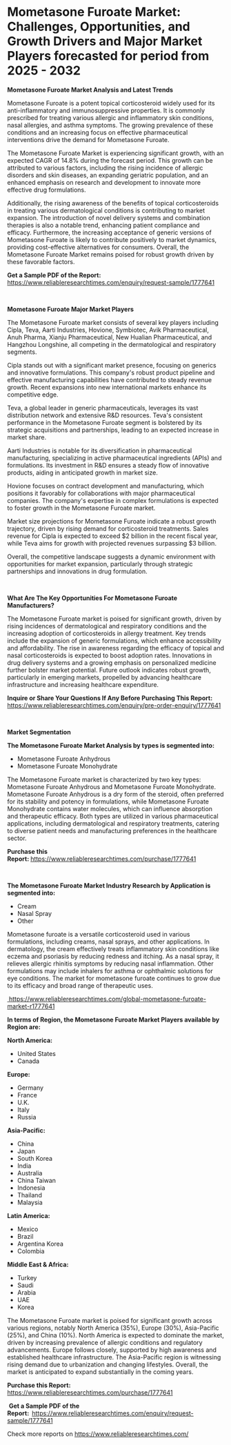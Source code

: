 <p><h1>Mometasone Furoate Market: Challenges, Opportunities, and Growth Drivers and Major Market Players forecasted for period from 2025 - 2032</h1></p><p><strong>Mometasone Furoate Market Analysis and Latest Trends</strong></p>
<p><p>Mometasone Furoate is a potent topical corticosteroid widely used for its anti-inflammatory and immunosuppressive properties. It is commonly prescribed for treating various allergic and inflammatory skin conditions, nasal allergies, and asthma symptoms. The growing prevalence of these conditions and an increasing focus on effective pharmaceutical interventions drive the demand for Mometasone Furoate.</p><p>The Mometasone Furoate Market is experiencing significant growth, with an expected CAGR of 14.8% during the forecast period. This growth can be attributed to various factors, including the rising incidence of allergic disorders and skin diseases, an expanding geriatric population, and an enhanced emphasis on research and development to innovate more effective drug formulations. </p><p>Additionally, the rising awareness of the benefits of topical corticosteroids in treating various dermatological conditions is contributing to market expansion. The introduction of novel delivery systems and combination therapies is also a notable trend, enhancing patient compliance and efficacy. Furthermore, the increasing acceptance of generic versions of Mometasone Furoate is likely to contribute positively to market dynamics, providing cost-effective alternatives for consumers. Overall, the Mometasone Furoate Market remains poised for robust growth driven by these favorable factors.</p></p>
<p><strong>Get a Sample PDF of the Report:&nbsp;</strong> <a href="https://www.reliableresearchtimes.com/enquiry/request-sample/1777641?utm_campaign=2646&utm_medium=2&utm_source=Github&utm_content=ia&utm_term=01042025&utm_id=mometasone-furoate">https://www.reliableresearchtimes.com/enquiry/request-sample/1777641</a></p>
<p>&nbsp;</p>
<p><strong>Mometasone Furoate Major Market Players</strong></p>
<p><p>The Mometasone Furoate market consists of several key players including Cipla, Teva, Aarti Industries, Hovione, Symbiotec, Avik Pharmaceutical, Anuh Pharma, Xianju Pharmaceutical, New Hualian Pharmaceutical, and Hangzhou Longshine, all competing in the dermatological and respiratory segments.</p><p>Cipla stands out with a significant market presence, focusing on generics and innovative formulations. This company's robust product pipeline and effective manufacturing capabilities have contributed to steady revenue growth. Recent expansions into new international markets enhance its competitive edge.</p><p>Teva, a global leader in generic pharmaceuticals, leverages its vast distribution network and extensive R&D resources. Teva's consistent performance in the Mometasone Furoate segment is bolstered by its strategic acquisitions and partnerships, leading to an expected increase in market share.</p><p>Aarti Industries is notable for its diversification in pharmaceutical manufacturing, specializing in active pharmaceutical ingredients (APIs) and formulations. Its investment in R&D ensures a steady flow of innovative products, aiding in anticipated growth in market size.</p><p>Hovione focuses on contract development and manufacturing, which positions it favorably for collaborations with major pharmaceutical companies. The company's expertise in complex formulations is expected to foster growth in the Mometasone Furoate market.</p><p>Market size projections for Mometasone Furoate indicate a robust growth trajectory, driven by rising demand for corticosteroid treatments. Sales revenue for Cipla is expected to exceed $2 billion in the recent fiscal year, while Teva aims for growth with projected revenues surpassing $3 billion.</p><p>Overall, the competitive landscape suggests a dynamic environment with opportunities for market expansion, particularly through strategic partnerships and innovations in drug formulation.</p></p>
<p>&nbsp;</p>
<p><strong>What Are The Key Opportunities For Mometasone Furoate Manufacturers?</strong></p>
<p><p>The Mometasone Furoate market is poised for significant growth, driven by rising incidences of dermatological and respiratory conditions and the increasing adoption of corticosteroids in allergy treatment. Key trends include the expansion of generic formulations, which enhance accessibility and affordability. The rise in awareness regarding the efficacy of topical and nasal corticosteroids is expected to boost adoption rates. Innovations in drug delivery systems and a growing emphasis on personalized medicine further bolster market potential. Future outlook indicates robust growth, particularly in emerging markets, propelled by advancing healthcare infrastructure and increasing healthcare expenditure.</p></p>
<p><strong>Inquire or Share Your Questions If Any Before Purchasing This Report:</strong> <a href="https://www.reliableresearchtimes.com/enquiry/pre-order-enquiry/1777641?utm_campaign=2646&utm_medium=2&utm_source=Github&utm_content=ia&utm_term=01042025&utm_id=mometasone-furoate">https://www.reliableresearchtimes.com/enquiry/pre-order-enquiry/1777641</a></p>
<p>&nbsp;</p>
<p><strong>Market Segmentation</strong></p>
<p><strong>The Mometasone Furoate Market Analysis by types is segmented into:</strong></p>
<p><ul><li>Mometasone Furoate Anhydrous</li><li>Mometasone Furoate Monohydrate</li></ul></p>
<p><p>The Mometasone Furoate market is characterized by two key types: Mometasone Furoate Anhydrous and Mometasone Furoate Monohydrate. Mometasone Furoate Anhydrous is a dry form of the steroid, often preferred for its stability and potency in formulations, while Mometasone Furoate Monohydrate contains water molecules, which can influence absorption and therapeutic efficacy. Both types are utilized in various pharmaceutical applications, including dermatological and respiratory treatments, catering to diverse patient needs and manufacturing preferences in the healthcare sector.</p></p>
<p><strong>Purchase this Report:&nbsp;</strong><a href="https://www.reliableresearchtimes.com/purchase/1777641?utm_campaign=2646&utm_medium=2&utm_source=Github&utm_content=ia&utm_term=01042025&utm_id=mometasone-furoate">https://www.reliableresearchtimes.com/purchase/1777641</a></p>
<p>&nbsp;</p>
<p><strong>The Mometasone Furoate Market Industry Research by Application is segmented into:</strong></p>
<p><ul><li>Cream</li><li>Nasal Spray</li><li>Other</li></ul></p>
<p><p>Mometasone furoate is a versatile corticosteroid used in various formulations, including creams, nasal sprays, and other applications. In dermatology, the cream effectively treats inflammatory skin conditions like eczema and psoriasis by reducing redness and itching. As a nasal spray, it relieves allergic rhinitis symptoms by reducing nasal inflammation. Other formulations may include inhalers for asthma or ophthalmic solutions for eye conditions. The market for mometasone furoate continues to grow due to its efficacy and broad range of therapeutic uses.</p></p>
<p><a href="https://www.reliableresearchtimes.com/global-mometasone-furoate-market-r1777641?utm_campaign=2646&utm_medium=2&utm_source=Github&utm_content=ia&utm_term=01042025&utm_id=mometasone-furoate">&nbsp;https://www.reliableresearchtimes.com/global-mometasone-furoate-market-r1777641</a></p>
<p><strong>In terms of Region, the Mometasone Furoate Market Players available by Region are:</strong></p>
<p>
    <p> <strong> North America: </strong>
        <ul>
            <li>United States</li>
            <li>Canada</li>
        </ul>
        </p> 
    <p> <strong> Europe: </strong>
        <ul>
            <li>Germany</li>
            <li>France</li>
            <li>U.K.</li>
            <li>Italy</li>
            <li>Russia</li>
        </ul>
        </p> 
    <p> <strong> Asia-Pacific: </strong>
        <ul>
            <li>China</li>
            <li>Japan</li>
            <li>South Korea</li>
            <li>India</li>
            <li>Australia</li>
            <li>China Taiwan</li>
            <li>Indonesia</li>
            <li>Thailand</li>
            <li>Malaysia</li>
        </ul>
        </p> 
    <p> <strong> Latin America: </strong>
        <ul>
            <li>Mexico</li>
            <li>Brazil</li>
            <li>Argentina Korea</li>
            <li>Colombia</li>
        </ul>
        </p> 
    <p> <strong> Middle East & Africa: </strong>
        <ul>
            <li>Turkey</li>
            <li>Saudi</li>
            <li>Arabia</li>
            <li>UAE</li>
            <li>Korea</li>
        </ul>
    </p>
    </p>
<p><p>The Mometasone Furoate market is poised for significant growth across various regions, notably North America (35%), Europe (30%), Asia-Pacific (25%), and China (10%). North America is expected to dominate the market, driven by increasing prevalence of allergic conditions and regulatory advancements. Europe follows closely, supported by high awareness and established healthcare infrastructure. The Asia-Pacific region is witnessing rising demand due to urbanization and changing lifestyles. Overall, the market is anticipated to expand substantially in the coming years.</p></p>
<p><strong>Purchase this Report: </strong><a href="https://www.reliableresearchtimes.com/purchase/1777641?utm_campaign=2646&utm_medium=2&utm_source=Github&utm_content=ia&utm_term=01042025&utm_id=mometasone-furoate">https://www.reliableresearchtimes.com/purchase/1777641</a></p>
<p>&nbsp;<strong>Get a Sample PDF of the Report:&nbsp;&nbsp;</strong><a href="https://www.reliableresearchtimes.com/enquiry/request-sample/1777641?utm_campaign=2646&utm_medium=2&utm_source=Github&utm_content=ia&utm_term=01042025&utm_id=mometasone-furoate">https://www.reliableresearchtimes.com/enquiry/request-sample/1777641</a></p>
<p><strong></strong></p>
<p>Check more reports on <a href="https://www.reliableresearchtimes.com/?utm_campaign=2646&utm_medium=2&utm_source=Github&utm_content=ia&utm_term=01042025&utm_id=mometasone-furoate">https://www.reliableresearchtimes.com/</a></p>